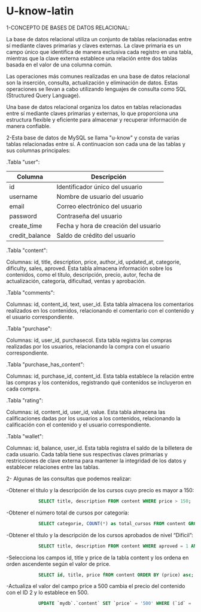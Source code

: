 # U-know-latin
1-CONCEPTO DE BASES DE DATOS RELACIONAL:

La base de datos relacional utiliza un conjunto de tablas relacionadas entre sí mediante claves primarias y claves externas. 
La clave primaria es un campo único que identifica de manera exclusiva cada registro en una tabla,
mientras que la clave externa establece una relación entre dos tablas basada en el valor de una columna común.

Las operaciones más comunes realizadas en una base de datos relacional son la inserción, consulta, actualización y eliminación de datos.
Estas operaciones se llevan a cabo utilizando lenguajes de consulta como SQL (Structured Query Language).

Una base de datos relacional organiza los datos en tablas relacionadas entre sí mediante claves primarias y externas, lo que proporciona una estructura flexible y eficiente para almacenar y recuperar información de manera confiable.

2-Esta base de datos de MySQL se llama "u-know" y consta de varias tablas relacionadas entre sí.
A continuacion son cada una de las tablas y sus columnas principales:

.Tabla "user":

| Columna        | Descripción                             |
|----------------|-----------------------------------------|
| id             | Identificador único del usuario          |
| username       | Nombre de usuario del usuario            |
| email          | Correo electrónico del usuario           |
| password       | Contraseña del usuario                   |
| create_time    | Fecha y hora de creación del usuario     |
| credit_balance | Saldo de crédito del usuario             |


.Tabla "content":

Columnas: id, title, description, price, author_id, updated_at, categorie, dificulty, sales, aproved.
Esta tabla almacena información sobre los contenidos, como el título, descripción, precio, autor, fecha de actualización, categoría, dificultad, ventas y aprobación.

.Tabla "comments":

Columnas: id, content_id, text, user_id.
Esta tabla almacena los comentarios realizados en los contenidos, relacionando el comentario con el contenido y el usuario correspondiente.

.Tabla "purchase":

Columnas: id, user_id, purchasecol.
Esta tabla registra las compras realizadas por los usuarios, relacionando la compra con el usuario correspondiente.

.Tabla "purchase_has_content":

Columnas: id, purchase_id, content_id.
Esta tabla establece la relación entre las compras y los contenidos, registrando qué contenidos se incluyeron en cada compra.

.Tabla "rating":

Columnas: id, content_id, user_id, value.
Esta tabla almacena las calificaciones dadas por los usuarios a los contenidos, relacionando la calificación con el contenido y el usuario correspondiente.

.Tabla "wallet":

Columnas: id, balance, user_id.
Esta tabla registra el saldo de la billetera de cada usuario.
Cada tabla tiene sus respectivas claves primarias y restricciones de clave externa para mantener la integridad de los datos y establecer relaciones entre las tablas.

2- Algunas de las consultas que podemos realizar:

-Obtener el título y la descripción de los cursos cuyo precio es mayor a 150:
```sql
            SELECT title, description FROM content WHERE price > 150; 
```
-Obtener el número total de cursos por categoría:
```sql
            SELECT categorie, COUNT(*) as total_cursos FROM content GROUP BY categorie;
```
-Obtener el título y la descripción de los cursos aprobados de nivel “Difícil”:
```sql
            SELECT title, description FROM content WHERE aproved = 1 AND dificulty = 'Difícil'; 
```
-Selecciona los campos id, title y price de la tabla content y los ordena en orden ascendente según el valor de price.
```sql
            SELECT id, title, price fROM content ORDER BY (price) asc;
```

-Actualiza el valor del campo price a 500 cambia el precio del contenido con el ID 2 y lo establece en 500.
```sql
            UPDATE `mydb`.`content` SET `price` = '500' WHERE (`id` = '2');
```
